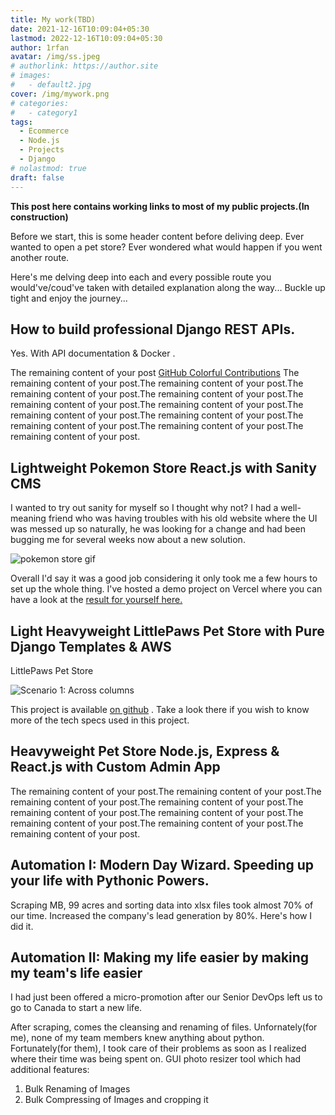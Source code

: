 ```yaml
---
title: My work(TBD)
date: 2021-12-16T10:09:04+05:30
lastmod: 2022-12-16T10:09:04+05:30
author: 1rfan
avatar: /img/ss.jpeg
# authorlink: https://author.site
# images:
#   - default2.jpg
cover: /img/mywork.png
# categories:
#   - category1
tags:
  - Ecommerce
  - Node.js
  - Projects
  - Django
# nolastmod: true
draft: false
---
```


<b>This post here contains working links to most of my public projects.(In construction)</b>

<!--more-->

Before we start, this is some header content before deliving deep.
Ever wanted to open a pet store? Ever wondered what would happen if you went another route.

Here's me delving deep into each and every possible route you would've/coud've taken with detailed explanation along the way... Buckle up tight and enjoy the journey...

## How to build professional Django REST APIs.

Yes. With API documentation & Docker .

The remaining content of your post [GitHub Colorful Contributions](https://github.com/g1eny0ung/github-colorful-contributions-graph)
The remaining content of your post.The remaining content of your post.The remaining content of your post.The remaining content of your post.The remaining content of your post.The remaining content of your post.The remaining content of your post.The remaining content of your post.The remaining content of your post.The remaining content of your post.The remaining content of your post.

## Lightweight Pokemon Store React.js with Sanity CMS

I wanted to try out sanity for myself so I thought why not? I had a well-meaning friend who was having troubles with his old website where the UI was messed up so naturally, he was looking for a change and had been bugging me for several weeks now about a new solution.

![pokemon store gif](/img/pokgif.gif)



Overall I'd say it was a good job considering it only took me a few hours to set up the whole thing.
I've hosted a demo project on Vercel where you can have a look at the [result for yourself here.](https://sanity-spa.vercel.app/)


## Light Heavyweight LittlePaws Pet Store with Pure Django Templates & AWS

LittlePaws Pet Store

![Scenario 1: Across columns](/img/landing_page_lp.png)

This project is available [on github](https://github.com/irfanirshad/django-ecom-aws) . Take a look there if you wish to know more of the tech specs used in this project.

## Heavyweight Pet Store Node.js, Express & React.js with Custom Admin App

The remaining content of your post.The remaining content of your post.The remaining content of your post.The remaining content of your post.The remaining content of your post.The remaining content of your post.The remaining content of your post.The remaining content of your post.The remaining content of your post.

## Automation I: Modern Day Wizard. Speeding up your life with Pythonic Powers.

Scraping MB, 99 acres and sorting data into xlsx files took almost 70% of our time.
Increased the company's lead generation by 80%.
Here's how I did it.

## Automation II: Making my life easier by making my team's life easier

I had just been offered a micro-promotion after our Senior DevOps left us to go to Canada to start a new life.

After scraping, comes the cleansing and renaming of files. Unfornately(for me), none of my team members knew anything about python. Fortunately(for them), I took care of their problems as soon as I realized where their time was being spent on.
GUI photo resizer tool which had additional features:

1. Bulk Renaming of Images
2. Bulk Compressing of Images and cropping it
